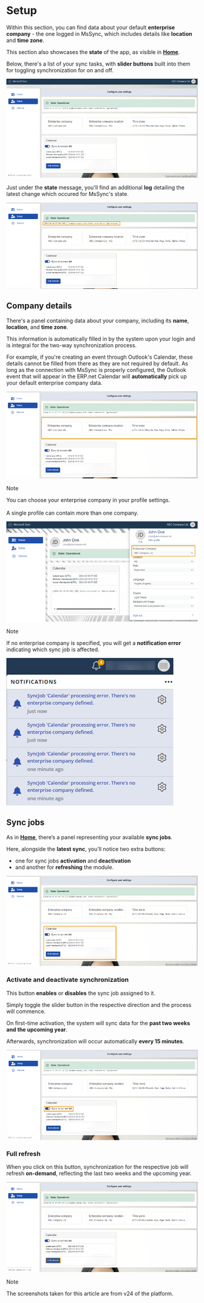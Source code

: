 # Setup

Within this section, you can find data about your default **enterprise company** - the one logged in MsSync, which includes details like **location** and **time zone**. 

This section also showcases the **state** of the app, as visible in **[Home](home.md)**.

Below, there's a list of your sync tasks, with **slider buttons** built into them for toggling synchronization for on and off.

![picture](../pictures/Setup_view_01_03.png) 

Just under the **state** message, you'll find an additional **log** detailing the latest change which occured for MsSync's state.

![picture](../pictures/Setup_logs_01_03.png) 

## Company details 

There's a panel containing data about your company, including its **name**, **location**, and **time zone**.

This information is automatically filled in by the system upon your login and is integral for the two-way synchronization process.

For example, if you're creating an event through Outlook's Calendar, these details cannot be filled from there as they are not required by default. As long as the connection with MsSync is properly configured, the Outlook event that will appear in the ERP.net Calendar will **automatically** pick up your default enterprise company data. 

![picture](../pictures/Setup_company_info_01_03.png)  

> [!NOTE]
> 
> You can choose your enterprise company in your profile settings. <br><br> A single profile can contain more than one company. 

![picture](../pictures/Setup_profile_info_01_03.png) 

> [!NOTE]
> 
> If no enterprise company is specified, you will get a **notification error** indicating which sync job is affected.

![picture](../pictures/Setup_Notifications_01_03.png) 

## Sync jobs 

As in **[Home](home.md)**, there’s a panel representing your available **sync jobs**. 

Here, alongside the **latest sync**, you'll notice two extra buttons: 

* one for sync jobs **activation** and **deactivation**
* and another for **refreshing** the module.

![picture](../pictures/Setup_jobs_01_03.png) 

### Activate and deactivate synchronization 

This button **enables** or **disables** the sync job assigned to it. 

Simply toggle the slider button in the respective direction and the process will commence. 

On first-time activation, the system will sync data for the **past two weeks and the upcoming year**. 

Afterwards, synchronization will occur automatically **every 15 minutes**.
 
![picture](../pictures/Setup_slider_01_03.png) 

### Full refresh 

When you click on this button, synchronization for the respective job will refresh **on-demand**, reflecting the last two weeks and the upcoming year.
 
![picture](../pictures/Setup_fullrefresh_01_03.png) 

> [!NOTE]
> 
> The screenshots taken for this article are from v24 of the platform.

